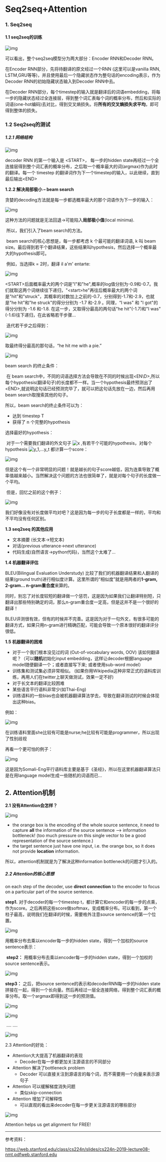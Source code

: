 # Seq2seq+Attention

### 1. Seq2seq

#### 1.1 seq2seq的训练

![img](https://pic2.zhimg.com/v2-959135807f7de80bea15d6935292117d_b.png)

可以看出，整个seq2seq模型分为两大部分：Encoder RNN和Decoder RNN。

在Encoder RNN部分，先将待翻译的原文经过一个RNN (这里可以是vanilla RNN, LSTM,GRU等等)，并且使用最后一个隐藏状态作为整句话的encoding表示，作为Decoder RNN的初始隐藏状态输入到Decoder RNN中去。

在Decoder RNN部分，每个timestep的输入就是翻译后的词语embedding，将每一步的隐藏状态经过全连接层，得到整个词汇表每个词的概率分布，然后和实际的词语(one-hot编码)去对比，得到交叉熵损失。将**所有的交叉熵损失求平均**，即可得到整体的损失。



### 1.2 Seq2seq的测试

##### 1.2.1 网络结构

![img](https://pic2.zhimg.com/v2-4afd123329662418ff6bad1585c2765d_b.png)

decoder RNN 的第一个输入是 \<START\>， 每一步的hidden state再经过一个全连接层得到整个词汇表的概率分布，之后取一个概率最大的词(argmax)作为此时的翻译。每一个 timestep 的翻译词作为下一个timestep的输入，以此继续，直到最后输出\<END\>

**1.2.2 解决局部极小 – beam search**

贪婪的decoding方法就是每一步都选概率最大的那个词语作为下一步的输入：

![img](https://pic1.zhimg.com/v2-2ab4a034e1514f43b5045f9ff2e17038_b.png)

​    这种方法的问题就是无法回退->可能陷入**局部极小值**(local minima).

​    所以，我们引入了beam search的方法。

​    beam search的核心思想是，每一步都考虑 k 个最可能的翻译词语, k 叫 beam size。最后得到若干个翻译结果，这些结果叫hypothesis，然后选择一个概率最大的hypothesis即可。

​    例如，当选择k = 2时，翻译 il a'm' entarte:

![img](https://pic4.zhimg.com/v2-1a4a20c7482bab9a2620f32cfca70047_b.png)

\<START\>后面概率最大的两个词是"I"和"he",概率的log值分别为-0.9和-0.7。我们就取这两个词继续往下递归，"\<start\>he"再往后概率最大的两个词是"hit"和"struck"，其概率的对数加上之前的-0.7，分别得到-1.7和-2.9，也就是"he hit"和"he struck"的得分分别为 -1.7 和-2.9 。同理，“I was" 和 "I got"的得分分别为 -1.6 和-1.8. 在这一步，又取得分最高的两句话"he hit"(-1.7)和"I was"(-1.6)往下递归，在此省略若干步骤…

​    迭代若干步之后得到：

![img](https://pic2.zhimg.com/v2-1ab942a51a618996e958de7a1f79502d_b.png)

取最终得分最高的那句话，“he hit me with a pie.”

![img](https://pic4.zhimg.com/v2-566b267673b94e110659e01eaf3d1abb_b.png)

beam search 的终止条件：

​    在 beam search中，不同的词语选择方法会导致在不同的时候出现\<EN\D>,所以每个hypothesis(翻译句子)的长度都不一样。当一个hypothesis最终预测出了\<END\>,就说明这句话已经预测完毕了，就可以把这句话先放在一边，然后再用beam search取搜索其他的句子。

所以，beam search的终止条件可以为：

- 达到 timestep T
- 获得了 n 个完整的hypothesis

选择最好的hypothesis：

​    对于一个需要我们翻译的外文句子 ![x](https://www.zhihu.com/equation?tex=x) ,有若干个可能的hypothesis，对每个hypothesis ![y_1,...y_t](https://www.zhihu.com/equation?tex=y_1%2C...y_t) 都计算一个score：

![img](https://pic1.zhimg.com/v2-9921142ec21aa2a30719ee308aeb3354_b.png)

​    但是这个有一个非常明显的问题！就是越长的句子score越低，因为连乘导致了概率值越来越小。当然解决这个问题的方法也很简单了，就是对每个句子的长度做一个平均。

​    但是，回忆之前的这个例子：

![img](https://pic4.zhimg.com/v2-566b267673b94e110659e01eaf3d1abb_b.png)

​    我们好像没有对长度做平均对吧？这是因为每一步的句子长度都是一样的，平均和不平均没有任何区别。

**1.3 seq2seq 的其他应用**

- 文本摘要 (长文本->短文本)
- 对话(previous utterance->next utterance)
- 代码生成(自然语言->python代码)，当然这个太难了…

**1.4 机器翻译评估**

BLEU(Bilingual Evaluation Understudy) 比较了我们的机器翻译结果和人翻译的结果(ground truth)进行相似度计算。这里所谓的“相似度”就是用两者的**1-gram, 2-gram… n-gram重合度**来算的。

​    同时，别忘了对长度较短的翻译做一个惩罚，这是因为如果我们让翻译特别短，只翻译出那些特别确定的词，那么n-gram重合度一定高，但是这并不是一个很好的翻译！

​    BLEU评测很有效，但有的时候并不完善。这是因为对于一句外文，有很多可能的翻译方式，如果只用n-gram进行精确匹配，可能会导致一个原本很好的翻译评分很低。

**1.5 机器翻译的困难**

- 对于一个我们根本没见过的词 (Out-of-vocabulary words, OOV) 该如何翻译呢？（可以**随机**初始化input embedding，这样让decoder根据language model随便翻译一个；或者直接写下来; 或者使用sub-word model）
- 训练集和测试集必须非常相似。 (如果你用Wikipedia这种非常正式的语料库训练，再用人们在twitter上聊天做测试，效果一定不好)
- 对于长文本的翻译比较困难
- 某些语言平行语料非常少(如Thai-Eng)
- 训练语料的一些bias也会被机器翻译算法学去，导致在翻译测试的时候会体现出这种bias。

例如：

![img](https://pic3.zhimg.com/v2-c6d71577b6b557e6b2d933337b78d3e6_b.png)

在训练语料里面she比较有可能是nurse;he比较有可能是programmer，所以出现了性别歧视

再看一个更可怕的例子：

![img](https://pic4.zhimg.com/v2-29553fc20909924eeb052302ffcf199b_b.png)

这是因为Somali-Eng平行语料库主要是基于《圣经》，所以在这里机器翻译算法只是在用language model生成一些随机的词语而已…



## 2. Attention机制

**2.1 没有Attention会怎样？**

![img](https://pic1.zhimg.com/v2-c05c17f7c0adc98ee5406590ea589db0_b.png)

- the orange box is the encoding of the whole source sentence, it need to capture **all** the information of the source sentence —> information bottleneck! (too much pressure on this single vector to be a good representation of the source sentence.)
- the target sentence just have one input, i.e. the orange box, so it does not provide **location** information.

所以，attention机制就是为了解决这种information bottleneck的问题才引入的。

##### 2.2 Attention的核心思想

on each step of the decoder, use **direct connection** to the encoder to focus on a particular part of the source sentence.

**step1.** 对于decoder的每一个timestep t，都计算它和encoder的每一步的点乘，作为score。之后再把这些score做softmax，变成概率分布。可以看到，第一个柱子最高，说明我们在翻译<start>的时候，需要格外注意source sentence的第一个位置。

![img](https://pic4.zhimg.com/v2-545f335b933368d78679cc6ecb4d63d7_b.png)

用概率分布去乘以encoder每一步的hidden state，得到一个加权的source sentence表示：

​    **step2：** 用概率分布去乘以encoder每一步的hidden state，得到一个加权的source sentence表示。

![img](https://pic1.zhimg.com/v2-8ce867ddb4ad5b9820644197e5ced1ec_b.png)

**step3：** 之后，把source sentence的表示和decoderRNN每一步的hidden state拼接在一起，得到一个长向量。然后再经过一层全连接网络，得到整个词汇表的概率分布。取一个argmax即得到这一步的预测值。

![img](https://pic3.zhimg.com/v2-b2b8e4a0fca368e64b203dea84c782be_b.png)

![img](https://pic3.zhimg.com/v2-1cf1fd8c2f30e0b9a386cde68b7221a2_b.png)

​                                                                    .... ....

![img](https://pic2.zhimg.com/v2-e48c7e55223c299bed38a7a28f4b2f4d_b.png)

2.3 Attention的好处：

- Attention大大提高了机器翻译的表现
  - Decoder在每一步都更加关注源语言的不同部分
- Attention 解决了bottleneck problem
  - Decoder 可以直接关注到源语言的每个词，而不需要用一个向量来表示源句子
- Attention 可以缓解梯度消失问题
  - 类似skip-connection
- Attention 增加了可解释性
  - 可以直观的看出来decoder在每一步更关注源语言的哪些部分

![img](https://pic1.zhimg.com/v2-0026808ec68b7d34d7dd6813a242df6c_b.png)

Attention helps us get alignment for FREE!



------

参考资料：

https://web.stanford.edu/class/cs224n/slides/cs224n-2019-lecture08-nmt.pdfweb.stanford.edu




































